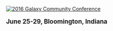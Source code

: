 <div class='center'>

<a href='https://gcc2016.iu.edu/'><img src="https://gcc2016.iu.edu/img/gcc2016-logo.png" alt="2016 Galaxy Community Conference"  /></a><br /><br />
<span style="font-size: larger;"> **June 25-29, Bloomington, Indiana** </span>
<br />
</div>
